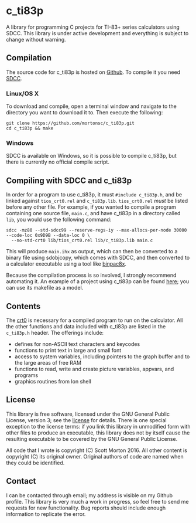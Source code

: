 # c_ti83p
A library for programming C projects for TI-83+ series calculators using SDCC.
This library is under active development and everything is subject to change without warning.

## Compilation
The source code for c_ti83p is hosted on [Github](https://github.com/mortonsc/c_ti83p).
To compile it you need [SDCC](http://sdcc.sourceforge.net/).

### Linux/OS X
To download and compile, open a terminal window and navigate to the directory you want to download it to.
Then execute the following:

    git clone https://github.com/mortonsc/c_ti83p.git
    cd c_ti83p && make

### Windows
SDCC is available on Windows, so it is possible to compile c_ti83p, but there is currently no official compile script.

## Compiling with SDCC and c_ti83p
In order for a program to use c_ti83p, it must `#include c_ti83p.h`, and be linked against `tios_crt0.rel`
and `c_ti83p.lib`. `tios_crt0.rel` *must* be listed before any other file.
For example, if you wanted to compile a program containing one source file, `main.c`, 
and have c_ti83p in a directory called `lib`, you would use the following command:

    sdcc -mz80 --std-sdcc99 --reserve-regs-iy --max-allocs-per-node 30000 --code-loc 0x9D9B --data-loc 0 \
      --no-std-crt0 lib/tios_crt0.rel lib/c_ti83p.lib main.c
This will produce `main.ihx` as output, which can then be converted to a binary file using sdobjcopy, which comes with
SDCC, and then converted to a calculator executable using a tool like
[binpac8x](http://www.ticalc.org/archives/files/fileinfo/429/42915.html).

Because the compilation process is so involved, I strongly recommend automating it.
An example of a project using c_ti83p can be found [here](https://github.com/mortonsc/TIgameoflife);
you can use its makefile as a model.

## Contents
The [crt0](tios_crt0.s) is necessary for a compiled program to run on the calculator. 
All the other functions and data included with c_ti83p are listed in the `c_ti83p.h` header. The offerings include:
* defines for non-ASCII text characters and keycodes
* functions to print text in large and small font
* access to system variables, including pointers to the graph buffer and to the large areas of free RAM
* functions to read, write and create picture variables, appvars, and programs
* graphics routines from Ion shell

## License
This library is free software, licensed under the GNU General Public License,
version 3; see the [license](LICENSE.txt) for details.
There is one special exception to the license terms: if you link this library in unmodified
form with other files to produce an executable, this library does not by itself
cause the resulting executable to be covered by the GNU General Public License.

All code that I wrote is copyright (C) Scott Morton 2016.
All other content is copyright (C) its original owner.
Original authors of code are named when they could be identified.

## Contact
I can be contacted through email; my address is visible on my Github profile.
This library is very much a work in progress, so feel free to send me requests for new functionality.
Bug reports should include enough information to replicate the error.
